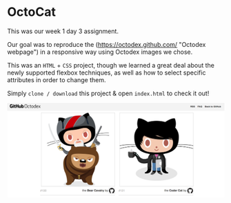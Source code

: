 # OctoCat
This was our week 1 day 3 assignment.

Our goal was to reproduce the (https://octodex.github.com/ "Octodex webpage") in a responsive way using Octodex images we chose.

This was an `HTML` + `CSS` project, though we learned a great deal about the newly supported flexbox techniques, as well as how to select specific attributes in order to change them.

Simply `clone / download` this project & open `index.html` to check it out!

![](https://github.com/Jonathan-Colegrove/OctoCat/raw/master/README.png "OctoCat")
